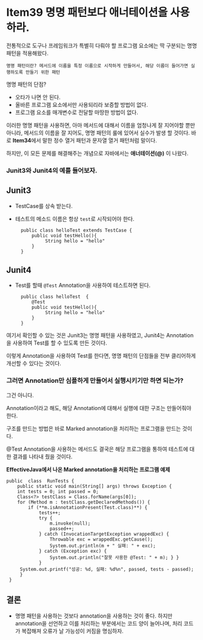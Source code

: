  # Item39 명명 패턴보다 애너테이션을 사용하라.

전통적으로 도구나 프레임워크가 특별히 다뤄야 할 프로그램 요소에는 딱 구분되는 명명 패턴을 적용해왔다.

`명명 패턴이란? 메서드에 이름을 특정 이름으로 시작하게 만들어서, 해당 이름이 들어가면 실행하도록 만들기 위한 패턴`

명명 패턴의 단점?

- 오타가 나면 안 된다.
- 올바른 프로그램 요소에서만 사용되리라 보증할 방법이 없다.
- 프로그램 요소를 매개변수로 전달할 마땅한 방법이 없다.

이러한 명명 패턴을 사용하면, 아마 메서드에 대해서 이름을 엄청나게 잘 지어야할 뿐만 아니라, 메서드의 이름을 잘 지어도, 명명 패턴의 룰에 있어서 실수가 발생 할 것이다. 바로 **Item34**에서 말한 정수 열거 패턴과 문자열 열거 패턴처럼 말이다.

하지만, 이 모든 문제를 해결해주는 개념으로 자바에서는 **애너테이션(@)** 이 나왔다.

 ### Junit3와 Junit4의 예를 들어보자.
 
 ## Junit3

- TestCase를 상속 받는다.
- 테스트의 메소드 이름은 항상 `test`로 시작되어야 한다.

	    public class helloTest extends TestCase {
		    public void testHello(){
			     String hello = "hello"
		    }
		}



 ## Junit4
- Test를 할때 `@Test` Annotation을 사용하여 테스트하면 된다.


	    public class helloTest  {
		    @Test
		    public void testHello(){
			     String hello = "hello"
		    }
		}



여기서 확인할 수 있는 것은 Junit3는 명명 패턴을 사용하였고, Junit4는 Annotation을 사용하여 Test를 할 수 있도록 만든 것이다.  
  
이렇게 Annotation을 사용하여 Test를 한다면, 명명 패턴의 단점들을 전부 클리어하게 개선할 수 있다는 것이다.  
  
### 그러면 Annotation만 심플하게 만들어서 실행시키기만 하면 되는가?  
  
그건 아니다.  
  
Annotation이라고 해도, 해당 Annotation에 대해서 실행에 대한 구조는 만들어줘야 한다.  
  
구조를 만드는 방법은 바로 Marked annotation을 처리하는 프로그램을 만드는 것이다.  
  
@Test Annotation을 사용하는 메서드도 결국은 해당 프로그램을 통하여 테스트에 대한 결과를 나타내 줬을 것이다.

**EffectiveJava에서 나온 Marked annotation을 처리하는 프로그램 예제**

    public  class  RunTests { 
	    public static void main(String[] args) throws Exception { 
	    int tests = 0; int passed = 0; 
	    Class<?> testClass = Class.forName(args[0]); 
	    for (Method m : testClass.getDeclaredMethods()) { 
		    if (**m.isAnnotationPresent(Test.class)**) { 
			    tests++; 
			    try { 
				    m.invoke(null); 
				    passed++; 
			    } catch (InvocationTargetException wrappedExc) { 
				    Throwable exc = wrappedExc.getCause(); 
				    System.out.println(m + " 실패: " + exc); 
			    } catch (Exception exc) { 
				    System.out.println("잘못 사용한 @Test: " + m); } } 
			    }
	     System.out.printf("성공: %d, 실패: %d%n", passed, tests - passed); 
	     } 
     }


## 결론

- 명명 패턴을 사용하는 것보다 annotation을 사용하는 것이 좋다. 하지만 annotation을 선언하고 이를 처리하는 부분에서는 코드 양이 늘어나며,  처리 코드가 복잡해져 오류가 날 가능성이 커짐을 명심하자.

